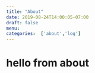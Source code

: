 ```yaml
---
title: "About"
date: 2019-08-24T14:00:05-07:00
draft: false
menu: 
categories:  ['about','log']
---
```


# hello from about